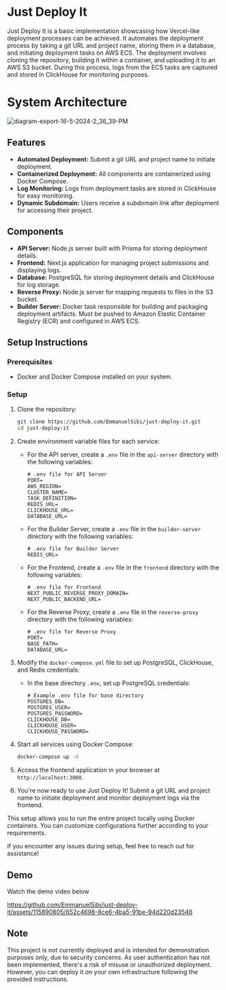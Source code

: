 
# Just Deploy It

Just Deploy It is a basic implementation showcasing how Vercel-like deployment processes can be achieved. It automates the deployment process by taking a git URL and project name, storing them in a database, and initiating deployment tasks on AWS ECS. The deployment involves cloning the repository, building it within a container, and uploading it to an AWS S3 bucket. During this process, logs from the ECS tasks are captured and stored in ClickHouse for monitoring purposes.

 # System Architecture
 ![diagram-export-16-5-2024-2_36_39-PM](https://github.com/EmmanuelSibi/just-deploy-it/assets/115890805/97eae94e-1010-4931-abed-c4f3ec90e7fe)


## Features

- **Automated Deployment:** Submit a git URL and project name to initiate deployment.
- **Containerized Deployment:** All components are containerized using Docker Compose.
- **Log Monitoring:** Logs from deployment tasks are stored in ClickHouse for easy monitoring.
- **Dynamic Subdomain:** Users receive a subdomain link after deployment for accessing their project.

## Components

- **API Server:** Node.js server built with Prisma for storing deployment details.
- **Frontend:** Next.js application for managing project submissions and displaying logs.
- **Database:** PostgreSQL for storing deployment details and ClickHouse for log storage.
- **Reverse Proxy:** Node.js server for mapping requests to files in the S3 bucket.
- **Builder Server:** Docker task responsible for building and packaging deployment artifacts. Must be pushed to Amazon Elastic Container Registry (ECR) and configured in AWS ECS.

## Setup Instructions

### Prerequisites
- Docker and Docker Compose installed on your system.

### Setup
1. Clone the repository:
    ```bash
    git clone https://github.com/EmmanuelSibi/just-deploy-it.git
    cd just-deploy-it
    ```

2. Create environment variable files for each service:
    - For the API server, create a `.env` file in the `api-server` directory with the following variables:
        ```
        # .env file for API Server
        PORT=
        AWS_REGION=
        CLUSTER_NAME=
        TASK_DEFINITION=
        REDIS_URL=
        CLICKHOUSE_URL=
        DATABASE_URL=
        ```

    - For the Builder Server, create a `.env` file in the `builder-server` directory with the following variables:
        ```
        # .env file for Builder Server
        REDIS_URL=
        ```

    - For the Frontend, create a `.env` file in the `frontend` directory with the following variables:
        ```
        # .env file for Frontend
        NEXT_PUBLIC_REVERSE_PROXY_DOMAIN=
        NEXT_PUBLIC_BACKEND_URL=
        ```

    - For the Reverse Proxy, create a `.env` file in the `reverse-proxy` directory with the following variables:
        ```
        # .env file for Reverse Proxy
        PORT=
        BASE_PATH=
        DATABASE_URL=
        ```

3. Modify the `docker-compose.yml` file to set up PostgreSQL, ClickHouse, and Redis credentials:
    - In the base directory `.env`, set up PostgreSQL credentials:
        ```
        # Example .env file for base directory
        POSTGRES_DB=
        POSTGRES_USER=
        POSTGRES_PASSWORD=
        CLICKHOUSE_DB=
        CLICKHOUSE_USER=
        CLICKHOUSE_PASSWORD=
        ```

4. Start all services using Docker Compose:
    ```bash
    docker-compose up -d
    ```

5. Access the frontend application in your browser at `http://localhost:3000`.

6. You're now ready to use Just Deploy It! Submit a git URL and project name to initiate deployment and monitor deployment logs via the frontend.

This setup allows you to run the entire project locally using Docker containers. You can customize configurations further according to your requirements.

If you encounter any issues during setup, feel free to reach out for assistance!

## Demo

Watch the demo video below

https://github.com/EmmanuelSibi/just-deploy-it/assets/115890805/652c4698-8ce6-4ba5-91be-94d220d23546



## Note

This project is not currently deployed and is  intended for demonstration purposes only, due to security concerns. As user authentication has not been implemented, there's a risk of misuse or unauthorized deployment. However, you can deploy it on your own infrastructure following the provided instructions.

